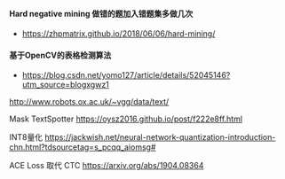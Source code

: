 #### Hard negative mining 做错的题加入错题集多做几次
+ https://zhpmatrix.github.io/2018/06/06/hard-mining/
#### 基于OpenCV的表格检测算法
+ https://blog.csdn.net/yomo127/article/details/52045146?utm_source=blogxgwz1


http://www.robots.ox.ac.uk/~vgg/data/text/

Mask TextSpotter
https://oysz2016.github.io/post/f222e8ff.html

INT8量化
https://jackwish.net/neural-network-quantization-introduction-chn.html?tdsourcetag=s_pcqq_aiomsg#

ACE Loss 取代 CTC
https://arxiv.org/abs/1904.08364
